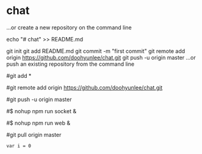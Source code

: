 # chat



 …or create a new repository on the command line

 echo "# chat" >> README.md

git init
git add README.md 
git commit -m "first commit" 
git remote add origin https://github.com/doohyunlee/chat.git
git push -u origin master
…or push an existing repository from the command line

#git add *


#git remote add origin https://github.com/doohyunlee/chat.git

#git push -u origin master



#$ nohup npm run socket &

#$ nohup npm run web &

#git pull origin master


`
var i = 0
`